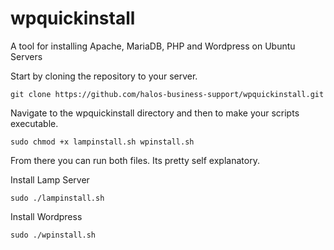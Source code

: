 # wpquickinstall
A tool for installing Apache, MariaDB, PHP and Wordpress on Ubuntu Servers

Start by cloning the repository to your server.

``
git clone https://github.com/halos-business-support/wpquickinstall.git
``

Navigate to the wpquickinstall directory and then to make your scripts executable. 


``
sudo chmod +x lampinstall.sh wpinstall.sh 
``

From there you can run both files. Its pretty self explanatory.

Install Lamp Server

`sudo ./lampinstall.sh `

Install Wordpress 


`sudo ./wpinstall.sh` 
